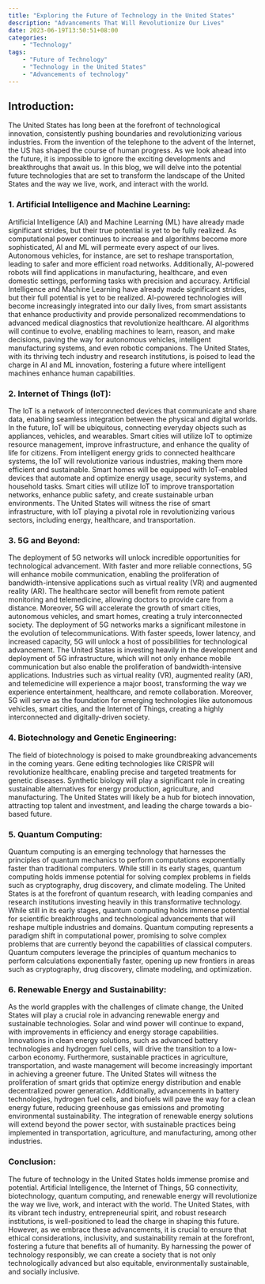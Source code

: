 ```yaml
---
title: "Exploring the Future of Technology in the United States"
description: "Advancements That Will Revolutionize Our Lives"
date: 2023-06-19T13:50:51+08:00
categories:
    - "Technology"
tags:
    - "Future of Technology"
    - "Technology in the United States"
    - "Advancements of technology"
---
```


## Introduction:

The United States has long been at the forefront of technological innovation, consistently pushing boundaries and revolutionizing various industries. From the invention of the telephone to the advent of the Internet, the US has shaped the course of human progress. As we look ahead into the future, it is impossible to ignore the exciting developments and breakthroughs that await us. In this blog, we will delve into the potential future technologies that are set to transform the landscape of the United States and the way we live, work, and interact with the world.

### 1. Artificial Intelligence and Machine Learning:
Artificial Intelligence (AI) and Machine Learning (ML) have already made significant strides, but their true potential is yet to be fully realized. As computational power continues to increase and algorithms become more sophisticated, AI and ML will permeate every aspect of our lives. Autonomous vehicles, for instance, are set to reshape transportation, leading to safer and more efficient road networks. Additionally, AI-powered robots will find applications in manufacturing, healthcare, and even domestic settings, performing tasks with precision and accuracy.
Artificial Intelligence and Machine Learning have already made significant strides, but their full potential is yet to be realized. AI-powered technologies will become increasingly integrated into our daily lives, from smart assistants that enhance productivity and provide personalized recommendations to advanced medical diagnostics that revolutionize healthcare. AI algorithms will continue to evolve, enabling machines to learn, reason, and make decisions, paving the way for autonomous vehicles, intelligent manufacturing systems, and even robotic companions. The United States, with its thriving tech industry and research institutions, is poised to lead the charge in AI and ML innovation, fostering a future where intelligent machines enhance human capabilities.

### 2. Internet of Things (IoT):
The IoT is a network of interconnected devices that communicate and share data, enabling seamless integration between the physical and digital worlds. In the future, IoT will be ubiquitous, connecting everyday objects such as appliances, vehicles, and wearables. Smart cities will utilize IoT to optimize resource management, improve infrastructure, and enhance the quality of life for citizens. From intelligent energy grids to connected healthcare systems, the IoT will revolutionize various industries, making them more efficient and sustainable.
Smart homes will be equipped with IoT-enabled devices that automate and optimize energy usage, security systems, and household tasks. Smart cities will utilize IoT to improve transportation networks, enhance public safety, and create sustainable urban environments. The United States will witness the rise of smart infrastructure, with IoT playing a pivotal role in revolutionizing various sectors, including energy, healthcare, and transportation.

### 3. 5G and Beyond:
The deployment of 5G networks will unlock incredible opportunities for technological advancement. With faster and more reliable connections, 5G will enhance mobile communication, enabling the proliferation of bandwidth-intensive applications such as virtual reality (VR) and augmented reality (AR). The healthcare sector will benefit from remote patient monitoring and telemedicine, allowing doctors to provide care from a distance. Moreover, 5G will accelerate the growth of smart cities, autonomous vehicles, and smart homes, creating a truly interconnected society.
The deployment of 5G networks marks a significant milestone in the evolution of telecommunications. With faster speeds, lower latency, and increased capacity, 5G will unlock a host of possibilities for technological advancement. The United States is investing heavily in the development and deployment of 5G infrastructure, which will not only enhance mobile communication but also enable the proliferation of bandwidth-intensive applications. Industries such as virtual reality (VR), augmented reality (AR), and telemedicine will experience a major boost, transforming the way we experience entertainment, healthcare, and remote collaboration. Moreover, 5G will serve as the foundation for emerging technologies like autonomous vehicles, smart cities, and the Internet of Things, creating a highly interconnected and digitally-driven society.

### 4. Biotechnology and Genetic Engineering:
The field of biotechnology is poised to make groundbreaking advancements in the coming years. Gene editing technologies like CRISPR will revolutionize healthcare, enabling precise and targeted treatments for genetic diseases. Synthetic biology will play a significant role in creating sustainable alternatives for energy production, agriculture, and manufacturing. The United States will likely be a hub for biotech innovation, attracting top talent and investment, and leading the charge towards a bio-based future.

### 5. Quantum Computing:
Quantum computing is an emerging technology that harnesses the principles of quantum mechanics to perform computations exponentially faster than traditional computers. While still in its early stages, quantum computing holds immense potential for solving complex problems in fields such as cryptography, drug discovery, and climate modeling. The United States is at the forefront of quantum research, with leading companies and research institutions investing heavily in this transformative technology. While still in its early stages, quantum computing holds immense potential for scientific breakthroughs and technological advancements that will reshape multiple industries and domains.
Quantum computing represents a paradigm shift in computational power, promising to solve complex problems that are currently beyond the capabilities of classical computers. Quantum computers leverage the principles of quantum mechanics to perform calculations exponentially faster, opening up new frontiers in areas such as cryptography, drug discovery, climate modeling, and optimization. 

### 6. Renewable Energy and Sustainability:
As the world grapples with the challenges of climate change, the United States will play a crucial role in advancing renewable energy and sustainable technologies. Solar and wind power will continue to expand, with improvements in efficiency and energy storage capabilities. Innovations in clean energy solutions, such as advanced battery technologies and hydrogen fuel cells, will drive the transition to a low-carbon economy. Furthermore, sustainable practices in agriculture, transportation, and waste management will become increasingly important in achieving a greener future. The United States will witness the proliferation of smart grids that optimize energy distribution and enable decentralized power generation. Additionally, advancements in battery technologies, hydrogen fuel cells, and biofuels will pave the way for a clean energy future, reducing greenhouse gas emissions and promoting environmental sustainability. The integration of renewable energy solutions will extend beyond the power sector, with sustainable practices being implemented in transportation, agriculture, and manufacturing, among other industries.

### Conclusion:
The future of technology in the United States holds immense promise and potential. Artificial Intelligence, the Internet of Things, 5G connectivity, biotechnology, quantum computing, and renewable energy will revolutionize the way we live, work, and interact with the world. The United States, with its vibrant tech industry, entrepreneurial spirit, and robust research institutions, is well-positioned to lead the charge in shaping this future. However, as we embrace these advancements, it is crucial to ensure that ethical considerations, inclusivity, and sustainability remain at the forefront, fostering a future that benefits all of humanity. By harnessing the power of technology responsibly, we can create a society that is not only technologically advanced but also equitable, environmentally sustainable, and socially inclusive.
